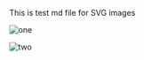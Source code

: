 This is test md file for SVG images

![one](https://user-images.githubusercontent.com/110081175/182361921-939d8872-4e0a-4012-aea8-b6916926f838.svg)

![two](https://user-images.githubusercontent.com/110081175/182361955-a9dbe33f-3b2b-4511-9f0c-f0126a1a7f21.svg)
